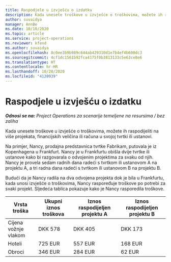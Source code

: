 ```yaml
---
title: Raspodjele u izvješću o izdatku
description: Kada unesete troškove u izvješće o troškovima, možete ih raspodijeliti na više projekata, pravnih osoba ili računa u svojoj tvrtki ili ustanovi.
author: suvaidya
manager: AnnBe
ms.date: 10/10/2020
ms.topic: article
ms.service: project-operations
ms.reviewer: kfend
ms.author: suvaidya
ms.openlocfilehash: 8c0ee3b9b989c644ab429310d1e7b4ef4b600dc3
ms.sourcegitcommit: 4cf1dc1561b92fca4175f0b3813133c5e63ce8e6
ms.translationtype: HT
ms.contentlocale: hr-HR
ms.lasthandoff: 10/28/2020
ms.locfileid: "4120939"
---
```

# <a name="distributions-on-an-expense-report"></a>Raspodjele u izvješću o izdatku

_**Odnosi se na:** Project Operations za scenarije temeljene na resursima / bez zaliha_

Kada unesete troškove u izvješće o troškovima, možete ih raspodijeliti na više projekata, financijskih veličina ili računa u svojoj tvrtki ili ustanovi.

Na primjer, Nancy, prodajna predstavnica tvrtke Fabrikam, putovala je iz Kopenhagena u Frankfurt. Nancy je u Frankfurtu obišla dvije tvrtke ili ustanove kako bi razgovarala o odvojenim projektima za svaku od njih. Nancy je provela sedam radnih dana radeći s tvrtkom ili ustanovom A na projektu A, a tri radna dana radeći s tvrtkom ili ustanovom B na projektu B.

Budući da je Nancy radila na dva odvojena projekta dok je bila u Frankfurtu, kada unosi izvješće o troškovima, Nancy raspoređuje troškove po potrebi za svaki projekt. Sljedeća tablica pokazuje kako je Nancy rasporedila troškove.

| Vrsta troška | Ukupni iznos troškova | Iznos raspodijeljen projektu A | Iznos raspodijeljen projektu B |
|--------------|----------------------|---------------------------------|---------------------------------|
| Cijena vožnje vlakom   | DKK 578              | DKK 405                         | DKK 173                         |
| Hoteli        | 725 EUR              | 557 EUR                         | 168 EUR                         |
| Obroci        | 346 EUR              | 284 EUR                         | 62 EUR                          |
